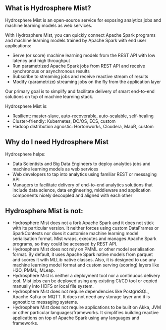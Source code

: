 ## What is Hydrosphere Mist?

Hydrosphere Mist is an open-source service for exposing analytics jobs and machine learning models as web services.

With Hydrosphere Mist, you can quickly connect Apache Spark programs and machine learning models trained by Apache Spark with end user applications:
 - Serve (or score) machine learning models from the REST API with low latency and high throughput
 - Run parametrized Apache Spark jobs from REST API and receive synchronous or asynchronous results
 - Subscribe to streaming jobs and receive reactive stream of results
 - Modify (parametrize) streaming jobs on the fly from the application layer

Our primary goal is to simplify and facilitate delivery of smart end-to-end solutions on top of machine learning stack.

Hydrosphere Mist is:
 - Resilient: master-slave, auto-recoverable, auto-scalable, self-healing
 - Cluster-friendly: Kubernetes, DC/OS, ECS, custom
 - Hadoop distribution agnostic: Hortonworks, Cloudera, MapR, custom

## Why do I need Hydrosphere Mist
Hydrosphere helps:
 - Data Scientists and Big Data Engineers to deploy analytics jobs and machine learning models as web services
 - Web developers to tap into analytics using familiar REST or messaging API
 - Managers to facilitate delivery of end-to-end analytics solutions that include data science, data engineering, middleware and application components nicely decoupled and aligned with each other

## Hydrosphere Mist is not:
 - Hydrosphere Mist does not a fork Apache Spark and it does not stick with its particular version. It neither forces using custom DataFrames or SparkContexts nor does it customise machine learning model serialisation format. Mist wraps, executes and manages Apache Spark programs, so they could be accessed by REST API. 
 - Hydrosphere Mist does not rely on PMML or other model serialisation format. By default, it uses Apache Spark native models from parquet and scores it with MLLib native classes. Also, it is designed to use any machine learning model format and custom serving (scoring) layers like H2O, PMML, MLeap. 
 - Hydrosphere Mist is neither a deployment tool nor a continuous delivery tool. Mist jobs can be deployed using any existing CI/CD tool or copied manually into HDFS or local file system.
 - Hydrosphere Mist does not require dependencies like PostgreSQL, Apache Kafka or MQTT. It does not need any storage layer and it is agnostic to messaging systems.
 - Hydrosphere Mist does not require applications to be built on Akka, JVM or other particular languages/frameworks. It simplifies building reactive applications on top of Apache Spark using any languages and frameworks.
